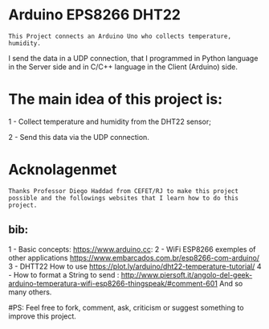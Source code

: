 # Arduino EPS8266 DHT22

    This Project connects an Arduino Uno who collects temperature, humidity.
I send the data in a UDP connection, that I programmed in Python language in the Server side and in C/C++ language in the Client (Arduino) side. 

# The main idea of this project is:

1 - Collect temperature and humidity from the DHT22 sensor;

2 - Send this data via the UDP connection.

# Acknolagenmet
    Thanks Professor Diego Haddad from CEFET/RJ to make this project possible and the followings websites that I learn how to do this project.

bib:
----
1 - Basic concepts:
    https://www.arduino.cc:
2 - WiFi ESP8266 exemples of other applications 
    https://www.embarcados.com.br/esp8266-com-arduino/
3 - DHTT22 How to use
    https://plot.ly/arduino/dht22-temperature-tutorial/
4 - How to format a String to send :
    http://www.piersoft.it/angolo-del-geek-arduino-temperatura-wifi-esp8266-thingspeak/#comment-601
And so many others.


#PS:
    Feel free to fork, comment, ask, criticism or suggest something to improve this project.
